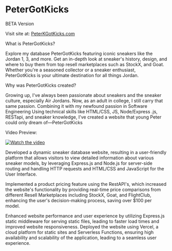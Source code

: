 # PeterGotKicks
BETA Version

Visit site at:
[PeterKGotKicks.com](https://www.peterkgotkicks.com)

What is PeterGotKicks?

Explore my database PeterGotKicks featuring iconic sneakers like the Jordan 1, 3, and more. Get an in-depth look at sneaker's history, design, and where to buy them from top resell marketplaces such as StockX, and Goat. Whether you're a seasoned collector or a sneaker enthusiast, PeterGotKicks is your ultimate destination for all things Jordan.

Why was PeterGotKicks created?

Growing up, I've always been passionate about sneakers and the sneaker culture, especially Air Jordans. Now, as an adult in college, I still carry that same passion. Combining it with my newfound passion in Software Engineering Using technical skills like HTML/CSS, JS, Node/Express .js, RESTapi, and sneaker knowledge, I've created a website that young Peter could only dream of—PeterGotKicks

Video Preview:

[![Watch the video](https://img.youtube.com/vi/x5OWuHa9CeQ/maxresdefault.jpg)](https://www.youtube.com/watch?v=x5OWuHa9CeQ)

Developed a dynamic sneaker database website, resulting in a user-friendly platform that allows visitors to view detailed information about various sneaker models, by leveraging Express.js and Node.js for server-side routing and handling HTTP requests and HTML/CSS and JavaScript for the User Interface.

Implemented a product pricing feature using the  RestAPI's, which increased the website's functionality by providing real-time price comparisons from different Resell Marketplaces including StockX, Goat, and FlightClub, enhancing the user's decision-making process, saving over $100 per model.

Enhanced website performance and user experience by utilizing Express.js static middleware for serving static files, leading to faster load times and improved website responsiveness.
Deployed the website using Vercel, a cloud platform for static sites and Serverless Functions, ensuring high availability and scalability of the application, leading to a seamless user experience.

